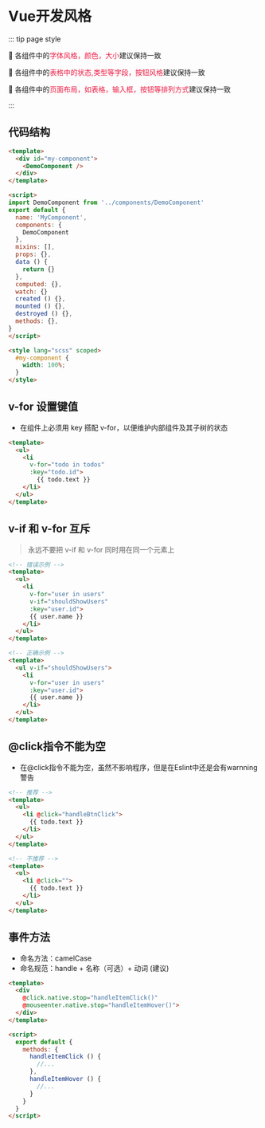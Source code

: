 
# Vue开发风格

::: tip page style

:tada:  各组件中的<font color=#ed1941>字体风格，颜色，大小</font>建议保持一致

:tada:  各组件中的<font color=#ed1941>表格中的状态,类型等字段，按钮风格</font>建议保持一致

:tada:  各组件中的<font color=#ed1941>页面布局，如表格，输入框，按钮等排列方式</font>建议保持一致

:::

## 代码结构

```html
<template>
  <div id="my-component">
    <DemoComponent />
  </div>
</template>

<script>
import DemoComponent from '../components/DemoComponent'
export default {
  name: 'MyComponent',
  components: {
    DemoComponent
  },
  mixins: [],
  props: {},
  data () {
    return {}
  },
  computed: {},
  watch: {}
  created () {},
  mounted () {},
  destroyed () {},
  methods: {},
}
</script>

<style lang="scss" scoped>
  #my-component {
    width: 100%;
  }
</style>
```

## v-for 设置键值

- 在组件上必须用 key 搭配 v-for，以便维护内部组件及其子树的状态

```html
<template>
  <ul>
    <li
      v-for="todo in todos"
      :key="todo.id">
        {{ todo.text }}
    </li>
  </ul>
</template>
```

## v-if 和 v-for 互斥

> 永远不要把 v-if 和 v-for 同时用在同一个元素上

```html
<!-- 错误示例 -->
<template>
  <ul>
	<li
	  v-for="user in users"
	  v-if="shouldShowUsers"
	  :key="user.id">
	  {{ user.name }}
	</li>
  </ul>
</template>

<!-- 正确示例 -->
<template>
  <ul v-if="shouldShowUsers">
	<li
	  v-for="user in users"
	  :key="user.id">
	  {{ user.name }}
	</li>
  </ul>
</template>
```

## @click指令不能为空

- 在@click指令不能为空，虽然不影响程序，但是在Eslint中还是会有warnning警告

```html
<!-- 推荐 -->
<template>
  <ul>
    <li @click="handleBtnClick">
      {{ todo.text }}
    </li>
  </ul>
</template>

<!-- 不推荐 -->
<template>
  <ul>
    <li @click="">
      {{ todo.text }}
    </li>
  </ul>
</template>
```

## 事件方法

- 命名方法：camelCase
- 命名规范：handle + 名称（可选）+ 动词 (建议)

```html
<template>
  <div
    @click.native.stop="handleItemClick()"
    @mouseenter.native.stop="handleItemHover()">
  </div>
</template>

<script>
  export default {
    methods: {
      handleItemClick () {
        //...
      },
      handleItemHover () {
        //...
      }
    }
  }
</script>
```


